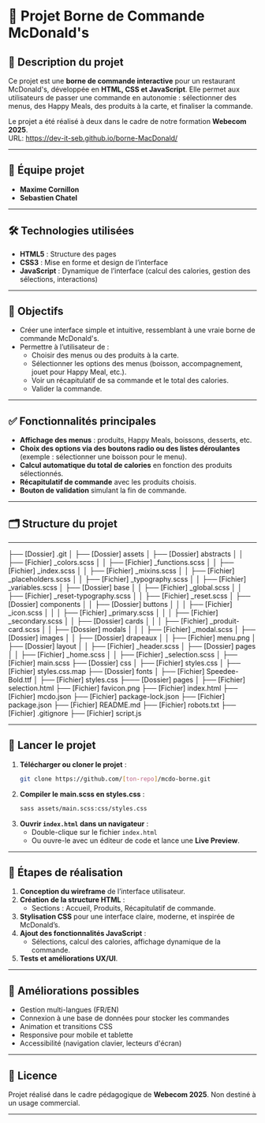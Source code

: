 # 🍔 Projet Borne de Commande McDonald's

## 📌 Description du projet
Ce projet est une **borne de commande interactive** pour un restaurant McDonald's, développée en **HTML, CSS et JavaScript**. Elle permet aux utilisateurs de passer une commande en autonomie : sélectionner des menus, des Happy Meals, des produits à la carte, et finaliser la commande.

Le projet a été réalisé à deux dans le cadre de notre formation **Webecom 2025**.  
URL: https://dev-it-seb.github.io/borne-MacDonald/

---

## 👥 Équipe projet
- **Maxime Cornillon**
- **Sebastien Chatel**

---

## 🛠️ Technologies utilisées
- **HTML5** : Structure des pages
- **CSS3** : Mise en forme et design de l’interface
- **JavaScript** : Dynamique de l’interface (calcul des calories, gestion des sélections, interactions)
---

## 🎯 Objectifs
- Créer une interface simple et intuitive, ressemblant à une vraie borne de commande McDonald's.
- Permettre à l’utilisateur de :
  - Choisir des menus ou des produits à la carte.
  - Sélectionner les options des menus (boisson, accompagnement, jouet pour Happy Meal, etc.).
  - Voir un récapitulatif de sa commande et le total des calories.
  - Valider la commande.

---

## ✅ Fonctionnalités principales
- **Affichage des menus** : produits, Happy Meals, boissons, desserts, etc.
- **Choix des options via des boutons radio ou des listes déroulantes** (exemple : sélectionner une boisson pour le menu).
- **Calcul automatique du total de calories** en fonction des produits sélectionnés.
- **Récapitulatif de commande** avec les produits choisis.
- **Bouton de validation** simulant la fin de commande.
---

## 🗂️ Structure du projet
---

├── [Dossier] .git
│
├── [Dossier] assets
│   ├── [Dossier] abstracts
│   │   ├── [Fichier] _colors.scss
│   │   ├── [Fichier] _functions.scss
│   │   ├── [Fichier] _index.scss
│   │   ├── [Fichier] _mixins.scss
│   │   ├── [Fichier] _placeholders.scss
│   │   ├── [Fichier] _typography.scss
│   │   ├── [Fichier] _variables.scss
│   ├── [Dossier] base
│   │   ├── [Fichier] _global.scss
│   │   ├── [Fichier] _reset-typography.scss
│   │   ├── [Fichier] _reset.scss
│   ├── [Dossier] components
│   │   ├── [Dossier] buttons
│   │   │   ├── [Fichier] _icon.scss
│   │   │   ├── [Fichier] _primary.scss
│   │   │   ├── [Fichier] _secondary.scss
│   │   ├── [Dossier] cards
│   │   │   ├── [Fichier] _produit-card.scss
│   │   ├── [Dossier] modals
│   │   │   ├── [Fichier] _modal.scss
│   ├── [Dossier] images
│   │   ├── [Dossier] drapeaux
│   │   ├── [Fichier] menu.png
│   ├── [Dossier] layout
│   │   ├── [Fichier] _header.scss
│   ├── [Dossier] pages
│   │   ├── [Fichier] _home.scss
│   │   ├── [Fichier] _selection.scss
│   ├── [Fichier] main.scss
├── [Dossier] css
│   ├── [Fichier] styles.css
│   ├── [Fichier] styles.css.map
├── [Dossier] fonts
│   ├── [Fichier] Speedee-Bold.ttf
│   ├── [Fichier] styles.css
├─── [Dossier] pages
│   ├── [Fichier] selection.html
├── [Fichier] favicon.png
├── [Fichier] index.html
├── [Fichier] mcdo.json
├── [Fichier] package-lock.json
├── [Fichier] package.json
├── [Fichier] README.md
├── [Fichier] robots.txt
├── [Fichier] .gitignore
├── [Fichier] script.js

---

## 🚀 Lancer le projet
1. **Télécharger ou cloner le projet** :
   ```bash
   git clone https://github.com/[ton-repo]/mcdo-borne.git
   ```
2. **Compiler le main.scss en styles.css** :
   ```bash
   sass assets/main.scss:css/styles.css
   ```
3. **Ouvrir `index.html` dans un navigateur** :
   - Double-clique sur le fichier `index.html`
   - Ou ouvre-le avec un éditeur de code et lance une **Live Preview**.

---

## 📅 Étapes de réalisation
1. **Conception du wireframe** de l’interface utilisateur.
2. **Création de la structure HTML** :
   - Sections : Accueil, Produits, Récapitulatif de commande.
3. **Stylisation CSS** pour une interface claire, moderne, et inspirée de McDonald’s.
4. **Ajout des fonctionnalités JavaScript** :
   - Sélections, calcul des calories, affichage dynamique de la commande.
5. **Tests et améliorations UX/UI**.

---

## 🔧 Améliorations possibles
- Gestion multi-langues (FR/EN)
- Connexion à une base de données pour stocker les commandes
- Animation et transitions CSS
- Responsive pour mobile et tablette
- Accessibilité (navigation clavier, lecteurs d'écran)

---

## 📄 Licence
Projet réalisé dans le cadre pédagogique de **Webecom 2025**. Non destiné à un usage commercial.

---
